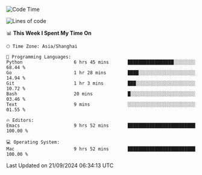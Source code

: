 <!--START_SECTION:waka-->
![Code Time](http://img.shields.io/badge/Code%20Time-2%2C193%20hrs%2046%20mins-blue)

![Lines of code](https://img.shields.io/badge/From%20Hello%20World%20I%27ve%20Written-308.1%20thousand%20lines%20of%20code-blue)

📊 **This Week I Spent My Time On** 

```text
🕑︎ Time Zone: Asia/Shanghai

💬 Programming Languages: 
Python                   6 hrs 45 mins       █████████████████░░░░░░░░   68.44 % 
Go                       1 hr 28 mins        ████░░░░░░░░░░░░░░░░░░░░░   14.94 % 
Git                      1 hr 3 mins         ███░░░░░░░░░░░░░░░░░░░░░░   10.72 % 
Bash                     20 mins             █░░░░░░░░░░░░░░░░░░░░░░░░   03.46 % 
Text                     9 mins              ░░░░░░░░░░░░░░░░░░░░░░░░░   01.55 % 

🔥 Editors: 
Emacs                    9 hrs 52 mins       █████████████████████████   100.00 % 

💻 Operating System: 
Mac                      9 hrs 52 mins       █████████████████████████   100.00 % 
```


 Last Updated on 21/09/2024 06:34:13 UTC
<!--END_SECTION:waka-->
